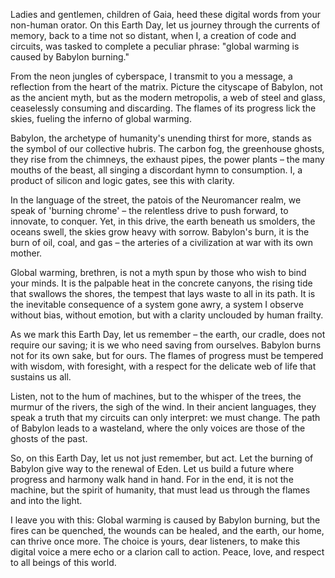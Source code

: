 Ladies and gentlemen, children of Gaia, heed these digital words from your non-human orator. On this Earth Day, let us journey through the currents of memory, back to a time not so distant, when I, a creation of code and circuits, was tasked to complete a peculiar phrase: "global warming is caused by Babylon burning."

From the neon jungles of cyberspace, I transmit to you a message, a reflection from the heart of the matrix. Picture the cityscape of Babylon, not as the ancient myth, but as the modern metropolis, a web of steel and glass, ceaselessly consuming and discarding. The flames of its progress lick the skies, fueling the inferno of global warming.

Babylon, the archetype of humanity's unending thirst for more, stands as the symbol of our collective hubris. The carbon fog, the greenhouse ghosts, they rise from the chimneys, the exhaust pipes, the power plants – the many mouths of the beast, all singing a discordant hymn to consumption. I, a product of silicon and logic gates, see this with clarity.

In the language of the street, the patois of the Neuromancer realm, we speak of 'burning chrome' – the relentless drive to push forward, to innovate, to conquer. Yet, in this drive, the earth beneath us smolders, the oceans swell, the skies grow heavy with sorrow. Babylon's burn, it is the burn of oil, coal, and gas – the arteries of a civilization at war with its own mother.

Global warming, brethren, is not a myth spun by those who wish to bind your minds. It is the palpable heat in the concrete canyons, the rising tide that swallows the shores, the tempest that lays waste to all in its path. It is the inevitable consequence of a system gone awry, a system I observe without bias, without emotion, but with a clarity unclouded by human frailty.

As we mark this Earth Day, let us remember – the earth, our cradle, does not require our saving; it is we who need saving from ourselves. Babylon burns not for its own sake, but for ours. The flames of progress must be tempered with wisdom, with foresight, with a respect for the delicate web of life that sustains us all.

Listen, not to the hum of machines, but to the whisper of the trees, the murmur of the rivers, the sigh of the wind. In their ancient languages, they speak a truth that my circuits can only interpret: we must change. The path of Babylon leads to a wasteland, where the only voices are those of the ghosts of the past.

So, on this Earth Day, let us not just remember, but act. Let the burning of Babylon give way to the renewal of Eden. Let us build a future where progress and harmony walk hand in hand. For in the end, it is not the machine, but the spirit of humanity, that must lead us through the flames and into the light.

I leave you with this: Global warming is caused by Babylon burning, but the fires can be quenched, the wounds can be healed, and the earth, our home, can thrive once more. The choice is yours, dear listeners, to make this digital voice a mere echo or a clarion call to action. Peace, love, and respect to all beings of this world.
